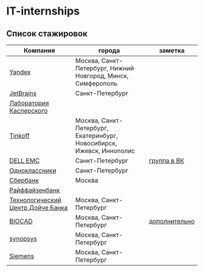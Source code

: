 # IT-internships

## Список стажировок
| Компания | города | заметка |
|---|---|---|
| [Yandex](https://yandex.ru/jobs/internship/) | Москва, Санкт-Петербург, Нижний Новгород, Минск, Симферополь | |
| [JetBrains](https://jetbrains.ru/students/internship/) | Санкт-Петербург | |
| [Лаборатория Касперского](https://safeboard.kaspersky.ru/) | | |
| [Tinkoff](https://fintech.tinkoff.ru/internships/about) | Москва, Санкт-Петербург, Екатеринбург, Новосибирск, Ижевск, Иннополис | |
| [DELL EMC](https://russia.emc.com/campaign/centre-of-excellence/working-here.htm) | Санкт-Петербург | [группа в ВК](https://vk.com/dellemcacademicsrus) |
| [Одноклассники](https://v.ok.ru/interns.html) | Санкт-Петербург | |
| [Сбербанк](http://sberseasons.ru) | Москва | |
| [Райффайзенбанк](http://raiffeisen-evolve.ru/it-block) | | |
| [Технологический Центр Дойче Банка](https://dbtc-career.ru/8/) | Москва, Санкт-Петербург | |
| [BIOCAD](https://biotechcommunity.ru) | Москва, Санкт-Петербург | [дополнительно](https://biocad.ru/forstudents/) |
| [synopsys](https://www.synopsys.com/company/synopsys-careers/Internships.html) | Москва, Санкт-Петербург | |
| [Siemens](https://w3.siemens.ru/innovations/internships/) | Москва, Санкт-Петербург | |
